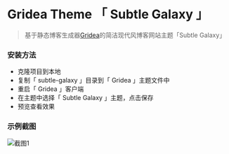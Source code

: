 # Gridea Theme 「 Subtle Galaxy 」

> 基于静态博客生成器[Gridea](https://gridea.dev/)的简洁现代风博客网站主题「Subtle Galaxy」

### 安装方法
- 克隆项目到本地
- 复制「 subtle-galaxy 」目录到「 Gridea 」主题文件中
- 重启「 Gridea 」客户端
- 在主题中选择「 Subtle Galaxy 」主题，点击保存
- 预览查看效果

### 示例截图

![截图1](https://blog-img-hosting.oss-cn-shanghai.aliyuncs.com/blog/theme_info/zaj_blog_01-min.png)


